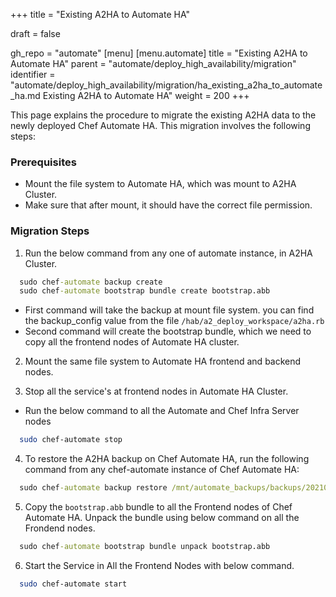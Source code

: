 +++
title = "Existing A2HA to Automate HA"

draft = false

gh_repo = "automate"
[menu]
  [menu.automate]
    title = "Existing A2HA to Automate HA"
    parent = "automate/deploy_high_availability/migration"
    identifier = "automate/deploy_high_availability/migration/ha_existing_a2ha_to_automate_ha.md Existing A2HA to Automate HA"
    weight = 200
+++

This page explains the procedure to migrate the existing A2HA data to the newly deployed Chef Automate HA. This migration involves the following steps:

### Prerequisites
- Mount the file system to Automate HA, which was mount to A2HA Cluster.
- Make sure that after mount, it should have the correct file permission. 

### Migration Steps 

1. Run the below command from any one of automate instance, in A2HA Cluster.
  ```cmd
    sudo chef-automate backup create
    sudo chef-automate bootstrap bundle create bootstrap.abb
  ```
  - First command will take the backup at mount file system. you can find the backup_config value from the file `/hab/a2_deploy_workspace/a2ha.rb`
  - Second command will create the bootstrap bundle, which we need to copy all the frontend nodes of Automate HA cluster. 

2. Mount the same file system to Automate HA frontend and backend nodes.

3. Stop all the service's at frontend nodes in Automate HA Cluster.
  - Run the below command to all the Automate and Chef Infra Server nodes
  ``` bash
    sudo chef-automate stop
  ``` 

4. To restore the A2HA backup on Chef Automate HA, run the following command from any chef-automate instance of Chef Automate HA:

  ```cmd
    sudo chef-automate backup restore /mnt/automate_backups/backups/20210622065515/ --patch-config /etc/chef-automate/config.toml --airgap-bundle /var/tmp/frontend-4.x.y.aib --skip-preflight
  ```

5. Copy the `bootstrap.abb` bundle to all the Frontend nodes of Chef Automate HA. Unpack the bundle using below command on all the Frondend nodes.
 
  ```cmd
    sudo chef-automate bootstrap bundle unpack bootstrap.abb
  ```

6. Start the Service in All the Frontend Nodes with below command.
  ``` bash
    sudo chef-automate start
  ``` 
